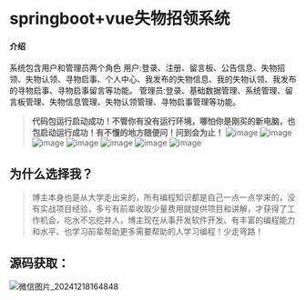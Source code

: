 # springboot+vue失物招领系统

#### 介绍

系统包含用户和管理员两个角色
用户:登录、注册、留言板、公告信息、失物招领、失物认领、寻物启事、个人中心、我发布的失物信息、我的失物认领、我发布的寻物启事、寻物启事留言等功能。
管理员:登录、基础数据管理、系统管理、留言板管理、失物信息管理、失物认领管理、寻物启事管理等功能。

>**代码包运行启动成功！不管你有没有运行环境，哪怕你是刚买的新电脑，也包启动运行成功！有不懂的地方随便问！问到会为止！**
![image](https://github.com/user-attachments/assets/1d8d7183-7d4c-4283-a9db-1ef356befa28)
![image](https://github.com/user-attachments/assets/4bce2bd0-e11b-41a0-8689-0131dadc1b82)
![image](https://github.com/user-attachments/assets/52b42cef-b1d0-4950-b543-d26dc1187d2e)
![image](https://github.com/user-attachments/assets/ed411437-eb1b-474c-89de-1bd32f6d6f19)
![image](https://github.com/user-attachments/assets/a311c693-e353-4855-8615-635350c3f744)
![image](https://github.com/user-attachments/assets/4a0c4e43-8c6a-4e28-808c-958bd87ba7d2)
![image](https://github.com/user-attachments/assets/a9a6a3ba-3f7f-414a-865e-08cfb2ba927a)


## 为什么选择我？

> 博主本身也是从大学走出来的，所有编程知识都是自己一点一点学来的，没有实战项目经验，多亏有前辈收取少量费用就提供项目和讲解，才获得了工作机会，吃水不忘挖井人，博主现在从事开发软件开发、有丰富的编程能力和水平、也学习前辈帮助更多需要帮助的人学习编程！少走弯路！

## 源码获取：
![微信图片_20241218164848](https://github.com/user-attachments/assets/5ffb570a-7e0b-4d04-a1e5-c1b2340324ec)
